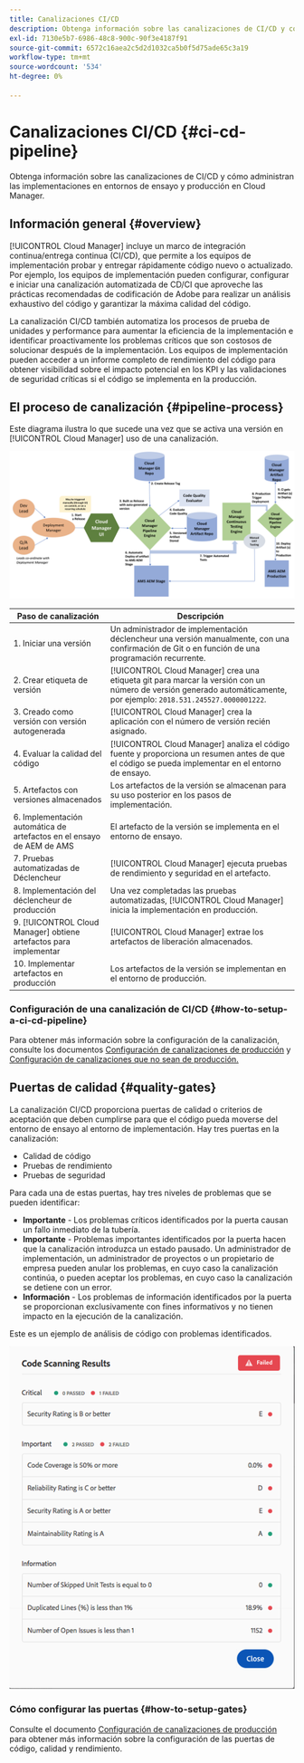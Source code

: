 ```yaml
---
title: Canalizaciones CI/CD
description: Obtenga información sobre las canalizaciones de CI/CD y cómo administran las implementaciones en entornos de ensayo y producción en Cloud Manager.
exl-id: 7130e5b7-6986-48c8-900c-90f3e4187f91
source-git-commit: 6572c16aea2c5d2d1032ca5b0f5d75ade65c3a19
workflow-type: tm+mt
source-wordcount: '534'
ht-degree: 0%

---
```



# Canalizaciones CI/CD {#ci-cd-pipeline}

Obtenga información sobre las canalizaciones de CI/CD y cómo administran las implementaciones en entornos de ensayo y producción en Cloud Manager.

## Información general {#overview}

[!UICONTROL Cloud Manager] incluye un marco de integración continua/entrega continua (CI/CD), que permite a los equipos de implementación probar y entregar rápidamente código nuevo o actualizado. Por ejemplo, los equipos de implementación pueden configurar, configurar e iniciar una canalización automatizada de CD/CI que aproveche las prácticas recomendadas de codificación de Adobe para realizar un análisis exhaustivo del código y garantizar la máxima calidad del código.

La canalización CI/CD también automatiza los procesos de prueba de unidades y performance para aumentar la eficiencia de la implementación e identificar proactivamente los problemas críticos que son costosos de solucionar después de la implementación. Los equipos de implementación pueden acceder a un informe completo de rendimiento del código para obtener visibilidad sobre el impacto potencial en los KPI y las validaciones de seguridad críticas si el código se implementa en la producción.

## El proceso de canalización {#pipeline-process}

Este diagrama ilustra lo que sucede una vez que se activa una versión en [!UICONTROL Cloud Manager] uso de una canalización.

![Proceso de canalización](/help/assets/screen_shot_2018-05-30at82457pm.png)

| Paso de canalización | Descripción |
|---|---|
| 1. Iniciar una versión | Un administrador de implementación déclencheur una versión manualmente, con una confirmación de Git o en función de una programación recurrente. |
| 2. Crear etiqueta de versión | [!UICONTROL Cloud Manager] crea una etiqueta git para marcar la versión con un número de versión generado automáticamente, por ejemplo: `2018.531.245527.0000001222`. |
| 3. Creado como versión con versión autogenerada | [!UICONTROL Cloud Manager] crea la aplicación con el número de versión recién asignado. |
| 4. Evaluar la calidad del código | [!UICONTROL Cloud Manager] analiza el código fuente y proporciona un resumen antes de que el código se pueda implementar en el entorno de ensayo. |
| 5. Artefactos con versiones almacenados | Los artefactos de la versión se almacenan para su uso posterior en los pasos de implementación. |
| 6. Implementación automática de artefactos en el ensayo de AEM de AMS | El artefacto de la versión se implementa en el entorno de ensayo. |
| 7. Pruebas automatizadas de Déclencheur | [!UICONTROL Cloud Manager] ejecuta pruebas de rendimiento y seguridad en el artefacto. |
| 8. Implementación del déclencheur de producción | Una vez completadas las pruebas automatizadas, [!UICONTROL Cloud Manager] inicia la implementación en producción. |
| 9. [!UICONTROL Cloud Manager] obtiene artefactos para implementar | [!UICONTROL Cloud Manager] extrae los artefactos de liberación almacenados. |
| 10. Implementar artefactos en producción | Los artefactos de la versión se implementan en el entorno de producción. |

### Configuración de una canalización de CI/CD {#how-to-setup-a-ci-cd-pipeline}

Para obtener más información sobre la configuración de la canalización, consulte los documentos [Configuración de canalizaciones de producción](/help/using/production-pipelines.md) y [Configuración de canalizaciones que no sean de producción.](/help/using/non-production-pipelines.md)

## Puertas de calidad {#quality-gates}

La canalización CI/CD proporciona puertas de calidad o criterios de aceptación que deben cumplirse para que el código pueda moverse del entorno de ensayo al entorno de implementación. Hay tres puertas en la canalización:

* Calidad de código
* Pruebas de rendimiento
* Pruebas de seguridad

Para cada una de estas puertas, hay tres niveles de problemas que se pueden identificar:

* **Importante** - Los problemas críticos identificados por la puerta causan un fallo inmediato de la tubería.
* **Importante** - Problemas importantes identificados por la puerta hacen que la canalización introduzca un estado pausado. Un administrador de implementación, un administrador de proyectos o un propietario de empresa pueden anular los problemas, en cuyo caso la canalización continúa, o pueden aceptar los problemas, en cuyo caso la canalización se detiene con un error.
* **Información** - Los problemas de información identificados por la puerta se proporcionan exclusivamente con fines informativos y no tienen impacto en la ejecución de la canalización.

Este es un ejemplo de análisis de código con problemas identificados.

![Ejemplo de análisis de código](/help/assets/quality-gate-failed.png)

### Cómo configurar las puertas {#how-to-setup-gates}

Consulte el documento [Configuración de canalizaciones de producción](/help/using/production-pipelines.md) para obtener más información sobre la configuración de las puertas de código, calidad y rendimiento.
